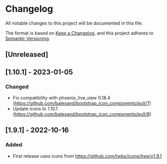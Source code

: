 # Changelog

All notable changes to this project will be documented in this file.

The format is based on [Keep a Changelog](https://keepachangelog.com/en/1.0.0/),
and this project adheres to [Semantic Versioning](https://semver.org/spec/v2.0.0.html).

## [Unreleased]



## [1.10.1] - 2023-01-05

### Changed

- Fix compatibility with phoenix_live_view 0.18.4 (https://github.com/balexand/bootstrap_icon_components/pull/7)
- Update icons to 1.10.1 (https://github.com/balexand/bootstrap_icon_components/pull/8)


## [1.9.1] - 2022-10-16

### Added

- First release uses icons from https://github.com/twbs/icons/tree/v1.9.1
